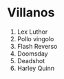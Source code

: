 
# Villanos

1. Lex Luthor
2. Pollo vingolo
3. Flash Reverso
4. Doomsday
5. Deadshot
6. Harley Quinn
